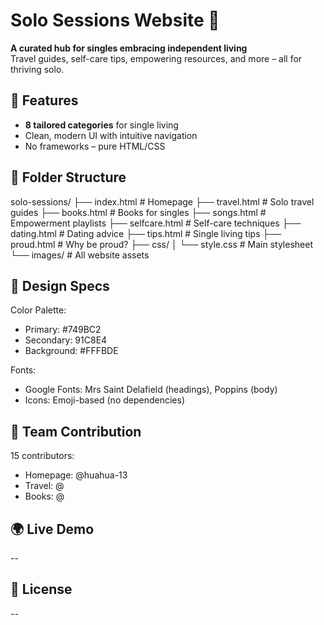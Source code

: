 # Solo Sessions Website 🌟

**A curated hub for singles embracing independent living**  
Travel guides, self-care tips, empowering resources, and more – all for thriving solo.

## 🚀 Features
- **8 tailored categories** for single living
- Clean, modern UI with intuitive navigation
- No frameworks – pure HTML/CSS

## 📂 Folder Structure
solo-sessions/
├── index.html # Homepage
├── travel.html # Solo travel guides
├── books.html # Books for singles
├── songs.html # Empowerment playlists
├── selfcare.html # Self-care techniques
├── dating.html # Dating advice
├── tips.html # Single living tips
├── proud.html # Why be proud?
├── css/
│ └── style.css # Main stylesheet
└── images/ # All website assets

## 🎨 Design Specs
Color Palette:
- Primary: #749BC2
- Secondary: 91C8E4
- Background: #FFFBDE

Fonts:
- Google Fonts: Mrs Saint Delafield (headings), Poppins (body)
- Icons: Emoji-based (no dependencies)

## 👥 Team Contribution
15 contributors:
- Homepage: @huahua-13
- Travel: @
- Books: @

## 🌍 Live Demo
--

## 📝 License
--

